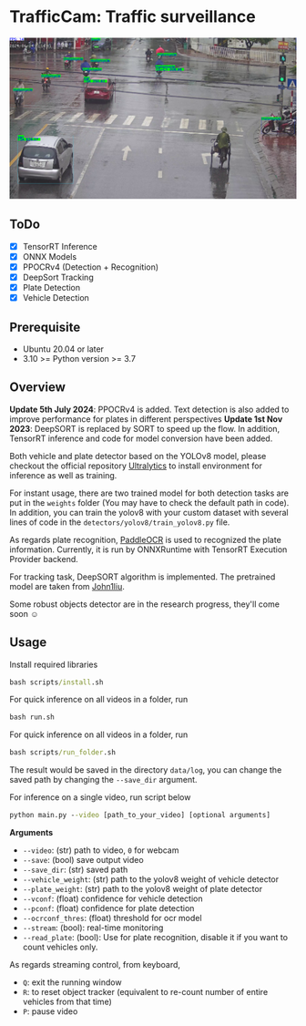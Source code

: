 # TrafficCam: Traffic surveillance
![Demo](data/demo.jpg)
## ToDo
- [x] TensorRT Inference
- [x] ONNX Models
- [x] PPOCRv4 (Detection + Recognition)
- [x] DeepSort Tracking 
- [x] Plate Detection
- [x] Vehicle Detection

## Prerequisite
* Ubuntu 20.04 or later
* 3.10 >= Python version >= 3.7

## Overview
**Update 5th July 2024**: PPOCRv4 is added. Text detection is also added to improve performance for plates in different perspectives
**Update 1st Nov 2023**: DeepSORT is replaced by SORT to speed up the flow. In addition, TensorRT inference and code for model conversion have been added.

Both vehicle and plate detector based on the YOLOv8 model, please checkout the official repository [Ultralytics](https://github.com/ultralytics/ultralytics) to install environment for inference as well as training.

For instant usage, there are two trained model for both detection tasks are put in the ```weights``` folder (You may have to check the default path in code). In addition, you can train the yolov8 with your custom dataset with several lines of code in the ```detectors/yolov8/train_yolov8.py``` file.

As regards plate recognition, [PaddleOCR](https://github.com/PaddlePaddle/PaddleOCR) is used to recognized the plate information. Currently, it is run by ONNXRuntime with TensorRT Execution Provider backend.

For tracking task, DeepSORT algorithm is implemented. The pretrained model are taken from [John1liu](https://github.com/John1liu/YOLOV5-DeepSORT-Vehicle-Tracking-Master).

Some robust objects detector are in the research progress, they'll come soon :relaxed:

## Usage
<!-- Clone this repository
```bat
git clone https://github.com/tungedng2710/license-plate-recognition.git
cd license-plate-recognition
``` -->
Install required libraries
```bat
bash scripts/install.sh
```
For quick inference on all videos in a folder, run 
```bat
bash run.sh
```
For quick inference on all videos in a folder, run 
```bat
bash scripts/run_folder.sh
```

The result would be saved in the directory ```data/log```, you can change the saved path by changing the ```--save_dir``` argument.

For inference on a single video, run script below
```bat
python main.py --video [path_to_your_video] [optional arguments]
```
**Arguments**
- ```--video```: (str) path to video, ```0``` for webcam
- ```--save```: (bool) save output video
- ```--save_dir```: (str) saved path
- ```--vehicle_weight```: (str) path to the yolov8 weight of vehicle detector
- ```--plate_weight```: (str) path to the yolov8 weight of plate detector
- ```--vconf```: (float) confidence for vehicle detection
- ```--pconf```: (float) confidence for plate detection
- ```--ocrconf_thres```: (float) threshold for ocr model
- ```--stream```: (bool): real-time monitoring
- ```--read_plate```: (bool): Use for plate recognition, disable it if you want to count vehicles only.

As regards streaming control, from keyboard, 
- ```Q```: exit the running window
- ```R```: to reset object tracker (equivalent to re-count number of entire vehicles from that time)
- ```P```: pause video
